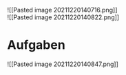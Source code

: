 ![[Pasted image 20211220140716.png]]	
![[Pasted image 20211220140822.png]]
# Aufgaben
![[Pasted image 20211220140847.png]]